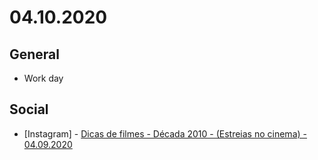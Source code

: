 # 04.10.2020

## General

- Work day

## Social

- \[Instagram\] - [Dicas de filmes - Década 2010 - (Estreias no cinema) - 04.09.2020](https://www.instagram.com/p/B-gBDFwpeY8/)

